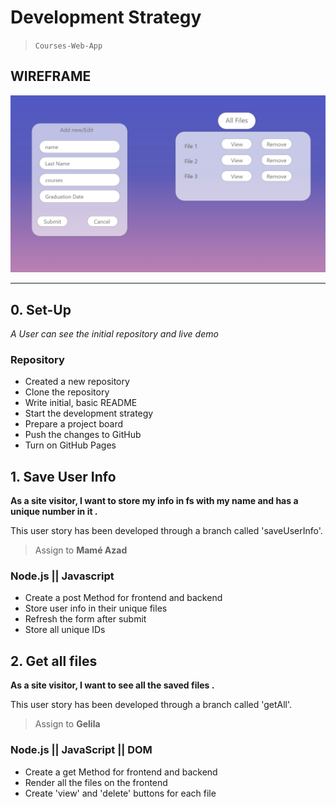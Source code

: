 # Development Strategy

> `Courses-Web-App`

## WIREFRAME

![wireframe](./wireframe.jpg)

---

## 0. Set-Up

_A User can see the initial repository and live demo_

### Repository

- Created a new repository
- Clone the repository
- Write initial, basic README
- Start the development strategy
- Prepare a project board
- Push the changes to GitHub
- Turn on GitHub Pages

## 1. Save User Info

**As a site visitor, I want to store my info in fs with my name and has a unique number in it .**

This user story has been developed through a branch called 'saveUserInfo'.

> Assign to **Mamé Azad**

### Node.js || Javascript

- Create a post Method for frontend and backend
- Store user info in their unique files
- Refresh the form after submit
- Store all unique IDs

## 2. Get all files

**As a site visitor, I want to see all the saved files .**

This user story has been developed through a branch called 'getAll'.

> Assign to **Gelila**

### Node.js || JavaScript || DOM

- Create a get Method for frontend and backend
- Render all the files on the frontend 
- Create 'view' and 'delete' buttons for each file
